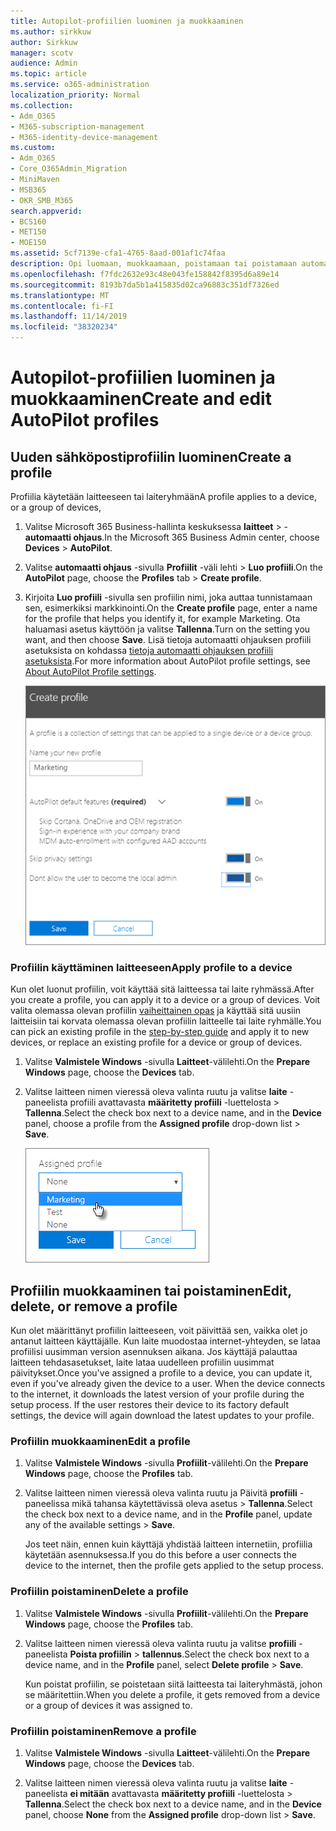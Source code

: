 ```yaml
---
title: Autopilot-profiilien luominen ja muokkaaminen
ms.author: sirkkuw
author: Sirkkuw
manager: scotv
audience: Admin
ms.topic: article
ms.service: o365-administration
localization_priority: Normal
ms.collection:
- Adm_O365
- M365-subscription-management
- M365-identity-device-management
ms.custom:
- Adm_O365
- Core_O365Admin_Migration
- MiniMaven
- MSB365
- OKR_SMB_M365
search.appverid:
- BCS160
- MET150
- MOE150
ms.assetid: 5cf7139e-cfa1-4765-8aad-001af1c74faa
description: Opi luomaan, muokkaamaan, poistamaan tai poistamaan automaatti ohjauksen profiileja.
ms.openlocfilehash: f7fdc2632e93c48e043fe158842f8395d6a89e14
ms.sourcegitcommit: 8193b7da5b1a415835d02ca96883c351df7326ed
ms.translationtype: MT
ms.contentlocale: fi-FI
ms.lasthandoff: 11/14/2019
ms.locfileid: "38320234"
---
```

# <a name="create-and-edit-autopilot-profiles"></a><span data-ttu-id="3a9cd-103">Autopilot-profiilien luominen ja muokkaaminen</span><span class="sxs-lookup"><span data-stu-id="3a9cd-103">Create and edit AutoPilot profiles</span></span>

## <a name="create-a-profile"></a><span data-ttu-id="3a9cd-104">Uuden sähköpostiprofiilin luominen</span><span class="sxs-lookup"><span data-stu-id="3a9cd-104">Create a profile</span></span>

<span data-ttu-id="3a9cd-105">Profiilia käytetään laitteeseen tai laiteryhmään</span><span class="sxs-lookup"><span data-stu-id="3a9cd-105">A profile applies to a device, or a group of devices,</span></span>
  
1. <span data-ttu-id="3a9cd-106">Valitse Microsoft 365 Business-hallinta keskuksessa **laitteet** \> - **automaatti ohjaus**.</span><span class="sxs-lookup"><span data-stu-id="3a9cd-106">In the Microsoft 365 Business Admin center, choose **Devices** \> **AutoPilot**.</span></span>
  
2. <span data-ttu-id="3a9cd-107">Valitse **automaatti ohjaus** -sivulla **Profiilit** -väli lehti \> **Luo profiili**.</span><span class="sxs-lookup"><span data-stu-id="3a9cd-107">On the **AutoPilot** page, choose the **Profiles** tab \> **Create profile**.</span></span>
    
3. <span data-ttu-id="3a9cd-108">Kirjoita **Luo profiili** -sivulla sen profiilin nimi, joka auttaa tunnistamaan sen, esimerkiksi markkinointi.</span><span class="sxs-lookup"><span data-stu-id="3a9cd-108">On the **Create profile** page, enter a name for the profile that helps you identify it, for example Marketing.</span></span> <span data-ttu-id="3a9cd-109">Ota haluamasi asetus käyttöön ja valitse **Tallenna**.</span><span class="sxs-lookup"><span data-stu-id="3a9cd-109">Turn on the setting you want, and then choose **Save**.</span></span> <span data-ttu-id="3a9cd-110">Lisä tietoja automaatti ohjauksen profiili asetuksista on kohdassa [tietoja automaatti ohjauksen profiili asetuksista](autopilot-profile-settings.md).</span><span class="sxs-lookup"><span data-stu-id="3a9cd-110">For more information about AutoPilot profile settings, see [About AutoPilot Profile settings](autopilot-profile-settings.md).</span></span>
    
    ![Enter name and turn on settings in the Create profile panel.](media/63b5a00d-6a5d-48d0-9557-e7531e80702a.png)
  
### <a name="apply-profile-to-a-device"></a><span data-ttu-id="3a9cd-112">Profiilin käyttäminen laitteeseen</span><span class="sxs-lookup"><span data-stu-id="3a9cd-112">Apply profile to a device</span></span>

<span data-ttu-id="3a9cd-113">Kun olet luonut profiilin, voit käyttää sitä laitteessa tai laite ryhmässä.</span><span class="sxs-lookup"><span data-stu-id="3a9cd-113">After you create a profile, you can apply it to a device or a group of devices.</span></span> <span data-ttu-id="3a9cd-114">Voit valita olemassa olevan profiilin [vaiheittainen opas](add-autopilot-devices-and-profile.md) ja käyttää sitä uusiin laitteisiin tai korvata olemassa olevan profiilin laitteelle tai laite ryhmälle.</span><span class="sxs-lookup"><span data-stu-id="3a9cd-114">You can pick an existing profile in the [step-by-step guide](add-autopilot-devices-and-profile.md) and apply it to new devices, or replace an existing profile for a device or group of devices.</span></span> 
  
1. <span data-ttu-id="3a9cd-115">Valitse **Valmistele Windows** -sivulla **Laitteet**-välilehti.</span><span class="sxs-lookup"><span data-stu-id="3a9cd-115">On the **Prepare Windows** page, choose the **Devices** tab.</span></span> 
    
2. <span data-ttu-id="3a9cd-116">Valitse laitteen nimen vieressä oleva valinta ruutu ja valitse **laite** -paneelista profiili avattavasta **määritetty profiili** -luettelosta \> **Tallenna**.</span><span class="sxs-lookup"><span data-stu-id="3a9cd-116">Select the check box next to a device name, and in the **Device** panel, choose a profile from the **Assigned profile** drop-down list \> **Save**.</span></span>
    
    ![In the Device panel, select an Assigned profile to apply it.](media/ed0ce33f-9241-4403-a5de-2dddffdc6fb9.png)
  
## <a name="edit-delete-or-remove-a-profile"></a><span data-ttu-id="3a9cd-118">Profiilin muokkaaminen tai poistaminen</span><span class="sxs-lookup"><span data-stu-id="3a9cd-118">Edit, delete, or remove a profile</span></span>

<span data-ttu-id="3a9cd-p103">Kun olet määrittänyt profiilin laitteeseen, voit päivittää sen, vaikka olet jo antanut laitteen käyttäjälle. Kun laite muodostaa internet-yhteyden, se lataa profiilisi uusimman version asennuksen aikana. Jos käyttäjä palauttaa laitteen tehdasasetukset, laite lataa uudelleen profiilin uusimmat päivitykset.</span><span class="sxs-lookup"><span data-stu-id="3a9cd-p103">Once you've assigned a profile to a device, you can update it, even if you've already given the device to a user. When the device connects to the internet, it downloads the latest version of your profile during the setup process. If the user restores their device to its factory default settings, the device will again download the latest updates to your profile.</span></span> 
  
### <a name="edit-a-profile"></a><span data-ttu-id="3a9cd-122">Profiilin muokkaaminen</span><span class="sxs-lookup"><span data-stu-id="3a9cd-122">Edit a profile</span></span>

1. <span data-ttu-id="3a9cd-123">Valitse **Valmistele Windows** -sivulla **Profiilit**-välilehti.</span><span class="sxs-lookup"><span data-stu-id="3a9cd-123">On the **Prepare Windows** page, choose the **Profiles** tab.</span></span> 
    
2. <span data-ttu-id="3a9cd-124">Valitse laitteen nimen vieressä oleva valinta ruutu ja Päivitä **profiili** -paneelissa mikä tahansa käytettävissä oleva asetus \> **Tallenna**.</span><span class="sxs-lookup"><span data-stu-id="3a9cd-124">Select the check box next to a device name, and in the **Profile** panel, update any of the available settings \> **Save**.</span></span>
    
    <span data-ttu-id="3a9cd-125">Jos teet näin, ennen kuin käyttäjä yhdistää laitteen internetiin, profiilia käytetään asennuksessa.</span><span class="sxs-lookup"><span data-stu-id="3a9cd-125">If you do this before a user connects the device to the internet, then the profile gets applied to the setup process.</span></span>
    
### <a name="delete-a-profile"></a><span data-ttu-id="3a9cd-126">Profiilin poistaminen</span><span class="sxs-lookup"><span data-stu-id="3a9cd-126">Delete a profile</span></span>

1. <span data-ttu-id="3a9cd-127">Valitse **Valmistele Windows** -sivulla **Profiilit**-välilehti.</span><span class="sxs-lookup"><span data-stu-id="3a9cd-127">On the **Prepare Windows** page, choose the **Profiles** tab.</span></span> 
    
2. <span data-ttu-id="3a9cd-128">Valitse laitteen nimen vieressä oleva valinta ruutu ja valitse **profiili** -paneelista **Poista profiilin** \> **tallennus**.</span><span class="sxs-lookup"><span data-stu-id="3a9cd-128">Select the check box next to a device name, and in the **Profile** panel, select **Delete profile** \> **Save**.</span></span>
    
    <span data-ttu-id="3a9cd-129">Kun poistat profiilin, se poistetaan siitä laitteesta tai laiteryhmästä, johon se määritettiin.</span><span class="sxs-lookup"><span data-stu-id="3a9cd-129">When you delete a profile, it gets removed from a device or a group of devices it was assigned to.</span></span>
    
### <a name="remove-a-profile"></a><span data-ttu-id="3a9cd-130">Profiilin poistaminen</span><span class="sxs-lookup"><span data-stu-id="3a9cd-130">Remove a profile</span></span>

1. <span data-ttu-id="3a9cd-131">Valitse **Valmistele Windows** -sivulla **Laitteet**-välilehti.</span><span class="sxs-lookup"><span data-stu-id="3a9cd-131">On the **Prepare Windows** page, choose the **Devices** tab.</span></span> 
    
2. <span data-ttu-id="3a9cd-132">Valitse laitteen nimen vieressä oleva valinta ruutu ja valitse **laite** -paneelista **ei mitään** avattavasta **määritetty profiili** -luettelosta \> **Tallenna**.</span><span class="sxs-lookup"><span data-stu-id="3a9cd-132">Select the check box next to a device name, and in the **Device** panel, choose **None** from the **Assigned profile** drop-down list \> **Save**.</span></span>
    

